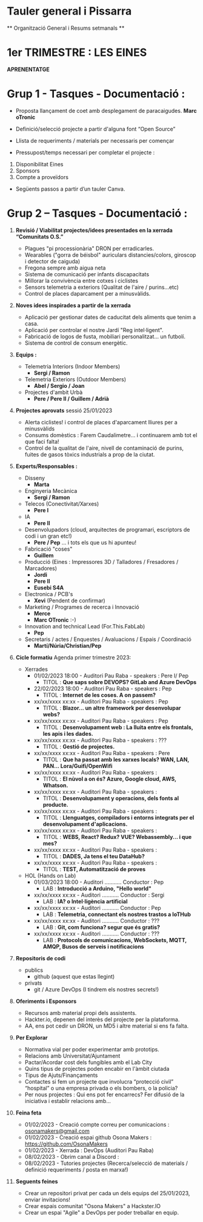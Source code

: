 # Tauler general i Pissarra
**  Organització General i Resums setmanals **


# 1er TRIMESTRE : LES EINES
**APRENENTATGE** 

# Grup 1 - Tasques - Documentació : 

-	Proposta llançament de coet amb desplegament de paracaigudes. **Marc oTronic**

-	Definició/selecció projecte a partir d'alguna font “Open Source”
-	Llista de requeriments / materials per necessaris per començar 
-	Pressupost/temps necessari per completar el projecte :
  1) Disponibilitat Eines
  2) Sponsors
  3) Compte a proveïdors
-	Següents passos a partir d’un tauler Canva.

# Grup 2 – Tasques - Documentació : 
1) **Revisió / Viabilitat projectes/idees presentades en la xerrada “Comunitats O.S.”**
   - Plagues "pi processionària" DRON per erradicarles.
   - Wearables ("gorra de béisbol" auriculars distancies/colors, giroscop i detector de caiguda)
   - Fregona sempre amb aigua neta
   - Sistema de comunicació per infants discapacitats
   - Millorar la convivència entre cotxes i ciclistes
   - Sensors telemetria a exteriors (Qualitat de l'aire / purins...etc)
   - Control de places daparcament per a minusvàlids.

2) **Noves idees inspirades a partir de la xerrada**
   - Aplicació per gestionar dates de caducitat dels aliments que tenim a casa.
   - Aplicació per controlar el nostre Jardí "Reg intel·ligent".
   - Fabricació de logos de fusta, mobiliari personalitzat... un futbolí.
   - Sistema de control de consum energètic.

3) **Equips :**
   - Telemetria Interiors (Indoor Members)
     - **Sergi / Ramon**
   - Telemetria Exteriors (Outdoor Members)
     - **Abel / Sergio / Joan**
   - Projectes d'ambit Urbà
     - **Pere / Pere II / Guillem / Adrià**

4) **Projectes aprovats** sessió 25/01/2023
   - Alerta ciclistes! i control de places d'aparcament lliures per a minusvàlids
   - Consums domèstics : Farem Caudalimetre... i continuarem amb tot el que faci falta!
   - Control de la qualitat de l'aire, nivell de contaminació de purins, fuites de gasos tòxics industrials a prop de la ciutat.

5) **Experts/Responsables :**
   - Disseny
     - **Marta**
   - Enginyeria Mecànica
     - **Sergi / Ramon**
   - Telecos (Conectivitat/Xarxes)
     - **Pere I**
   - IA
     - **Pere II**
   - Desenvolupadors (cloud, arquitectes de programari, escriptors de codi i un gran etc!)
     - **Pere / Pep** ... i tots els que us hi apunteu!
   - Fabricació "coses"
     - **Guillem**
   - Producció (Eines : Impressores 3D / Talladores / Fresadores / Marcadores)
     - **Jordi**
     - **Pere II**
     - **Eusebi S4A**
   - Electronica / PCB's
     - **Xevi** (Pendent de confirmar)
   - Marketing / Programes de recerca i Innovació
     - **Merce**
     - **Marc OTronic** :-)
   - Innovation and technical Lead (For.This.FabLab)
     - **Pep**
   - Secretaris / actes / Enquestes / Avaluacions / Espais / Coordinació
     - **Martí/Núria/Christian/Pep**

6) **Cicle formatiu** Agenda primer trimestre 2023:
    - Xerrades
      - 01/02/2023 18:00 - Auditori Pau Raba - speakers : Pere I/ Pep
        - TITOL : **Que saps sobre DEVOPS? GitLab and Azure DevOps**
      - 22/02/2023 18:00 - Auditori Pau Raba - speakers : Pep
        - TITOL : **Internet de les coses. A on passem?**
      - xx/xx/xxxx xx:xx - Auditori Pau Raba - speakers : Pep
        - TITOL : **Blazor... un altre framework per desenvolupar webs?**
      - xx/xx/xxxx xx:xx - Auditori Pau Raba - speakers : Pep
        - TITOL : **Desenvolupament web : La lluita entre els frontals, les apis i les dades.**
      - xx/xx/xxxx xx:xx - Auditori Pau Raba - speakers : ???
        - TITOL : **Gestió de projectes.**
      - xx/xx/xxxx xx:xx - Auditori Pau Raba - speakers : Pere
        - TITOL : **Que ha passat amb les xarxes locals? WAN, LAN, PAN... Lora/Guifi/OpenWifi**
      - xx/xx/xxxx xx:xx - Auditori Pau Raba - speakers : 
        - TITOL : **El nùvol a on és? Azure, Google cloud, AWS, Whatson.**
      - xx/xx/xxxx xx:xx - Auditori Pau Raba - speakers : 
        - TITOL : **Desenvolupament y operacions, dels fonts al producte.**
      - xx/xx/xxxx xx:xx - Auditori Pau Raba - speakers : 
        - TITOL : **Llenguatges, compiladors i entorns integrats per el desenvolupament d'aplicacions.**
      - xx/xx/xxxx xx:xx - Auditori Pau Raba - speakers : 
        - TITOL : **WEBS, React? Redux? VUE? Webassembly... i que mes?**
      - xx/xx/xxxx xx:xx - Auditori Pau Raba - speakers : 
        - TITOL : **DADES, Ja tens el teu DataHub?**
      - xx/xx/xxxx xx:xx - Auditori Pau Raba - speakers : 
        - TITOL : **TEST, Automatització de proves**
    - HOL (Hands on Lab)
      - 01/03/2023 18:00 - Auditori ........... Conductor : Pep
        - LAB : **Introducció a Arduino, "Hello world"**
      - xx/xx/xxxx xx:xx - Auditori ........... Conductor : Sergi
        - LAB : **IA? o Intel·ligència artificial**
      - xx/xx/xxxx xx:xx - Auditori ........... Conductor : Pep
        - LAB : **Telemetria, connectant els nostres trastos a IoTHub**
      - xx/xx/xxxx xx:xx - Auditori ........... Conductor : ???
        - LAB : **Git, com funciona? segur que és gratis?**
      - xx/xx/xxxx xx:xx - Auditori ........... Conductor : ???
        - LAB : **Protocols de comunicacions, WebSockets, MQTT, AMQP, Busos de serveis i notificacions**
      
7) **Repositoris de codi**
   - publics
     - github (aquest que estas llegint)
   - privats
     - git / Azure DevOps (I tindrem els nostres secrets!)

8) **Oferiments i Esponsors**
   - Recursos amb material propi dels assistents.
   - Hackter.io, depenen del interès del projecte per la plataforma.
   - AA, ens pot cedir un DRON, un MD5 i altre material si ens fa falta.

9) **Per Explorar**
   - Normativa vial per poder experimentar amb prototips.
   - Relacions amb Universitat/Ajuntament
   - Pactar/Acordar cost dels fungibles amb el Lab City
   - Quins tipus de projectes poden encabir en l'àmbit ciutada
   - Tipus de Ajuts/Finançaments
   - Contactes si fem un projecte que involucra “protecció civil” “hospital” o una empresa privada o els bombers, o la policia?
   - Per nous projectes : Qui ens pot fer encarrecs? Fer difusió de la iniciativa i establir relacions amb...
   
10) **Feina feta**
    - 01/02/2023 - Creació compte correu per comunicacions : osonamakers@gmail.com
    - 01/02/2023 - Creació espai github Osona Makers : https://github.com/OsonaMakers
    - 01/02/2023 - Xerrada : DevOps (Auditori Pau Raba)
    - 08/02/2023 - Obrim canal a Discord : 
    - 08/02/2023 - Tutories projectes (Recerca/selecció de materials / definició requeriments / posta en marxa!)
    
11) **Seguents feines**
    - Crear un repositori privat per cada un dels equips del 25/01/2023, enviar invitacions!    
    - Crear espais comunitat "Osona Makers" a Hackster.IO
    - Crear un espai "Agile" a DevOps per poder treballar en equip.
